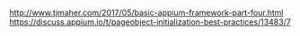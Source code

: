 http://www.tjmaher.com/2017/05/basic-appium-framework-part-four.html
https://discuss.appium.io/t/pageobject-initialization-best-practices/13483/7
